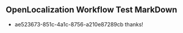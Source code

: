 ## OpenLocalization Workflow Test MarkDown
* ae523673-851c-4a1c-8756-a210e87289cb thanks!

<!--HONumber=Jul16_HO5-->


